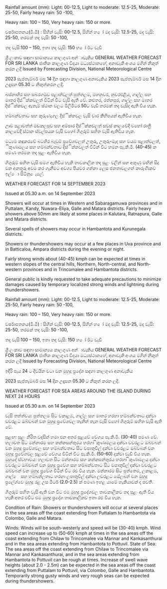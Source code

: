 Rainfall amount (mm): Light: 00-12.5, Light to moderate: 12.5-25, Moderate: 25-50, Fairly heavy rain: 50 -100,

Heavy rain: 100 – 150, Very heavy rain: 150 or more.

වර්ෂාපතනය(මි.මී) : සිහින් වැසි: 00-12.5, සිහින් හ ෝ මද වැසි: 12.5-25, මද වැසි: 25-50, තරමක් තද වැසි: 50 -100,

තද වැසි:100 – 150, ඉතා තද වැසි: 150 හ ෝ ඊට වැඩි

ශ්‍රී ලංකාව සඳහා සාමාන්‍යය කාලගුණ අන්‍ාවැකිය GENERAL WEATHER FORECAST FOR SRI LANKA ජාතික කාලගුණ විදයා මධ්‍යස්ථානහේ, අනාවැකි අංශය මගින් නිකුත් කරන ලදි Issued by Forecasting Division, National Meteorological Centre

2023 සැප්තැම්බර් මස 14 දින සඳහා කාලගුණ අනාවැකිය 2023 සැප්තැම්බර් මස 14 දින උදෑසන 05.30 ට නිකුත්කරන ලදි.

බස්නාහිර සහ සබරගමුව පළාත්වලත් පුත්තලම, මහනුවර, නුවරඑළිය, ගාල්ල සහ මාතර දිස්ික්කවලත් විටින් විට වැසි ඇති වේ. කළුතර, රත්නපුර, ගාල්ල සහ මාතර දිස්ික්කවල ඇතැම් ස්ථාන වලට මිලිමීටර 50ට වැඩි තරමක් තද වැසිද ඇති විය හැක.

හම්බන්වතාට සහ කුරුණෑගල දිස්ික්කවල වැසි වාර කිහිපයක් ඇතිවිය හැක.

ඌව පළාවත්ත් මඩකලපුව සහ අම්පාර දිස්ික්කවලත් සවස් කාලවේදී වහෝ රාත්‍රී කාලවේදී ස්ථාන ස්වල්පයක වැසි වහෝ ගිගුරුම් සහිත වැසි ඇතිවිය හැක.

මධ්‍යම කඳුකරවේ බටහිර බෑවුම් ප්‍රවේශවලත් උතුරු, උතුරු-මැද සහ වයඹ පළාත්වලත්, ිකුණාමලය සහ හම්බන්වතාට දිස්ික්කවලත් විටින් විට හමන පැ.කි.මී. (40-45) ක පමණ තරමක තද සුළං ඇතිවිය හැක.

ගිගුරුම් සහිත වැසි සමග ඇතිවිය හැකි තාවකාලික තද සුළං වලින් සහ අකුණු මඟින් සිදු වන අනතුරු අවම කර ගැනීමට අවශ්‍ය පියවර ගන්නා ලෙස ජනතාවලගන් කාරුණිකව ඉල්ො සිටිනු ෙැලේ.

WEATHER FORECAST FOR 14 SEPTEMBER 2023

Issued at 05.30 a.m. on 14 September 2023

Showers will occur at times in Western and Sabaragamuwa provinces and in Puttalam, Kandy, Nuwara-Eliya, Galle and Matara districts. Fairly heavy showers above 50mm are likely at some places in Kalutara, Ratnapura, Galle and Matara districts.

Several spells of showers may occur in Hambantota and Kurunegala districts.

Showers or thundershowers may occur at a few places in Uva province and in Batticaloa, Ampara districts during the evening or night.

Fairly strong winds about (40-45) kmph can be expected at times in western slopes of the central hills, Northern, North-central, and North-western provinces and in Trincomalee and Hambantota districts.

General public is kindly requested to take adequate precautions to minimize damages caused by temporary localized strong winds and lightning during thundershowers.

Rainfall amount (mm): Light: 00-12.5, Light to moderate: 12.5-25, Moderate: 25-50, Fairly heavy rain: 50 -100,

Heavy rain: 100 – 150, Very heavy rain: 150 or more.

වර්ෂාපතනය(මි.මී) : සිහින් වැසි: 00-12.5, සිහින් හ ෝ මද වැසි: 12.5-25, මද වැසි: 25-50, තරමක් තද වැසි: 50 -100,

තද වැසි:100 – 150, ඉතා තද වැසි: 150 හ ෝ ඊට වැඩි

ශ්‍රී ලංකාව සඳහා සාමාන්‍යය කාලගුණ අන්‍ාවැකිය GENERAL WEATHER FORECAST FOR SRI LANKA ජාතික කාලගුණ විදයා මධ්‍යස්ථානහේ, අනාවැකි අංශය මගින් නිකුත් කරන ලදි Issued by Forecasting Division, National Meteorological Centre

ඉදිරි පැය 24 ට දිවයින වටා වන මුහුදු ප්‍රදේශ සඳහා කාලගුණ අනාවැකිය

2023 සැප්තැම්බර් මස 14 දින උදෑසන 05.30 ට නිකුත් කරන ලදි.

WEATHER FORECAST FOR SEA AREAS AROUND THE ISLAND DURING NEXT 24 HOURS

Issued at 05.30 a.m. on 14 September 2023

වැසි තත්ත්වය: පුත්තලම සිට වකාළඹ, ගාල්ල සහ මාතර හරහා හම්බන්වතාට දක්වා වවරළට ඔබ්වබන් වන මුහුදු ප්‍රවේශවල තැනින් තැන වැසි වහෝ ගිගුරුම් සහිත වැසි ඇති වේ.

සුළඟ: සුළං නිරිත වදසින් හමා එන අතර සුළවේ වේගය පැ.කි.මී. (30-40) පමණ වේ. හලාවත සිට මන්නාරම සහ කන්කසන්තුරය හරහා ිකුණාමලය දක්වා වවරළට ඔබ්වබන් වන මුහුදු ප්‍රවේශවල සහ හම්බන්වතාට සිට වපාතුවිල් දක්වා වවරළට ඔබ්වබන් වන මුහුදු ප්‍රවේශවල සුළවේ වේගය විටින් විට පැ.කි.මී. (50-60) දක්වා වැඩි විය හැක. මුහුදේ ස්වභාවය: හලාවත සිට මන්නාරම සහ කන්කසන්තුරය හරහා ිකුණාමලය දක්වා වවරළට ඔබ්වබන් වන මුහුදු ප්‍රවේශ සහ හම්බන්වතාට සිට වපාතුවිල් දක්වා වවරළට ඔබ්වබන් වන මුහුදු ප්‍රවේශ විටින් විට රළු විය හැක. මන්නාරම සිට පුත්තෙම, ලකාළඹ, ගාල්ෙ සහ හම්බන්ලතාට හරහා ලපාතුවිල් දක්වා ලවරළට ඔේලබන් වන මුහුදු ප්‍රලේශ්‍වෙ මුහුදු රළ උස මීටර් (2.0-2.5) ක් පමණ ඉහළ යාමේ හැකියාවක් ද පවතී.

ගිගුරුම් සහිත වැසි ඇති වන විට එම මුහුදු ප්‍රදේශවල තාවකාලිකව තද සුළං ඇති විය හැකි අතර එවිට එම මුහුදු ප්‍රදේශ තාවකාලිකව ඉතා රළු විය හැක.

Condition of Rain: Showers or thundershowers will occur at several places in the sea areas off the coast extending from Puttalam to Hambantota via Colombo, Galle and Matara.

Winds: Winds will be south-westerly and speed will be (30-40) kmph. Wind speed can increase up to (50-60) kmph at times in the sea areas off the coast extending from Chilaw to Trincomalee via Mannar and Kankasanthurai and in the sea areas extending from Hambantota to Pottuvil. State of Sea: The sea areas off the coast extending from Chilaw to Trincomalee via Mannar and Kankasanthurai, and in the sea areas extending from Hambantota to Pottuvil can be rough at times. Increase of swell wave heights (about 2.0 - 2.5m) can be expected in the sea areas off the coast extending from Puttalam to Pottuvil, via Colombo, Galle and Hambantota. Temporarily strong gusty winds and very rough seas can be expected during thundershowers.